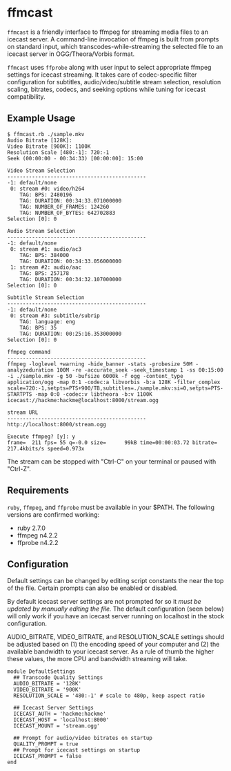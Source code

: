 # ffmcast

`ffmcast` is a friendly interface to ffmpeg for streaming media files to an
icecast server. A command-line invocation of ffmpeg is built from prompts on
standard input, which transcodes-while-streaming the selected file to an
icecast server in OGG/Theora/Vorbis format.

`ffmcast` uses `ffprobe` along with user input to select appropriate ffmpeg
settings for icecast streaming. It takes care of codec-specific filter
configuration for subtitles, audio/video/subtitle stream selection, resolution
scaling, bitrates, codecs, and seeking options while tuning for icecast
compatibility.

## Example Usage

```
$ ffmcast.rb ./sample.mkv
Audio Bitrate [128K]: 
Video Bitrate [900K]: 1100K
Resolution Scale [480:-1]: 720:-1
Seek (00:00:00 - 00:34:33) [00:00:00]: 15:00

Video Stream Selection
---------------------------------------------
-1: default/none
 0: stream #0: video/h264
	TAG: BPS: 2480196
	TAG: DURATION: 00:34:33.071000000
	TAG: NUMBER_OF_FRAMES: 124260
	TAG: NUMBER_OF_BYTES: 642702883
Selection [0]: 0

Audio Stream Selection
---------------------------------------------
-1: default/none
 0: stream #1: audio/ac3
	TAG: BPS: 384000
	TAG: DURATION: 00:34:33.056000000
 1: stream #2: audio/aac
	TAG: BPS: 257178
	TAG: DURATION: 00:34:32.107000000
Selection [0]: 0

Subtitle Stream Selection
---------------------------------------------
-1: default/none
 0: stream #3: subtitle/subrip
	TAG: language: eng
	TAG: BPS: 35
	TAG: DURATION: 00:25:16.353000000
Selection [0]: 0

ffmpeg command
---------------------------------------------
ffmpeg -loglevel +warning -hide_banner -stats -probesize 50M -analyzeduration 100M -re -accurate_seek -seek_timestamp 1 -ss 00:15:00 -i ./sample.mkv -g 50 -bufsize 6000k -f ogg -content_type application/ogg -map 0:1 -codec:a libvorbis -b:a 128K -filter_complex scale=720:-1,setpts=PTS+900/TB,subtitles=./sample.mkv:si=0,setpts=PTS-STARTPTS -map 0:0 -codec:v libtheora -b:v 1100K icecast://hackme:hackme@localhost:8000/stream.ogg

stream URL
---------------------------------------------
http://localhost:8000/stream.ogg

Execute ffmpeg? [y]: y
frame=  211 fps= 55 q=-0.0 size=      99kB time=00:00:03.72 bitrate= 217.4kbits/s speed=0.973x
```

The stream can be stopped with "Ctrl-C" on your terminal or paused with "Ctrl-Z".

## Requirements

`ruby`, `ffmpeg`, and `ffprobe` must be available in your $PATH. The following
versions are confirmed working:

- ruby 2.7.0
- ffmpeg n4.2.2
- ffprobe n4.2.2

## Configuration

Default settings can be changed by editing script constants the near the top
of the file. Certain prompts can also be enabled or disabled.

By default icecast server settings are not prompted for so it *must be updated
by manually editing the file.* The default configuration (seen below) will only
work if you have an icecast server running on localhost in the stock
configuration.

AUDIO\_BITRATE, VIDEO\_BITRATE, and RESOLUTION\_SCALE settings should be
adjusted based on (1) the encoding speed of your computer and (2) the available
bandwidth to your icecast server. As a rule of thumb the higher these values,
the more CPU and bandwidth streaming will take.

```
module DefaultSettings
  ## Transcode Quality Settings
  AUDIO_BITRATE = '128K'
  VIDEO_BITRATE = '900K'
  RESOLUTION_SCALE = '480:-1' # scale to 480p, keep aspect ratio

  ## Icecast Server Settings
  ICECAST_AUTH = 'hackme:hackme'
  ICECAST_HOST = 'localhost:8000'
  ICECAST_MOUNT = 'stream.ogg'

  ## Prompt for audio/video bitrates on startup
  QUALITY_PROMPT = true
  ## Prompt for icecast settings on startup
  ICECAST_PROMPT = false
end
```
